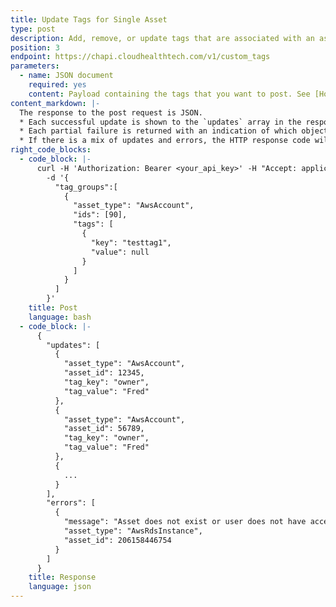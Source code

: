 ```yaml
---
title: Update Tags for Single Asset
type: post
description: Add, remove, or update tags that are associated with an asset.
position: 3
endpoint: https://chapi.cloudhealthtech.com/v1/custom_tags
parameters:
  - name: JSON document
    required: yes
    content: Payload containing the tags that you want to post. See [How Tags are Processed](#tagging_how-tags-are-processed).
content_markdown: |-
  The response to the post request is JSON.
  * Each successful update is shown to the `updates` array in the response.
  * Each partial failure is returned with an indication of which object or tag failed. Where possible, a descriptive message is also provided.
  * If there is a mix of updates and errors, the HTTP response code will still be `200 OK`.
right_code_blocks:
  - code_block: |-
      curl -H 'Authorization: Bearer <your_api_key>' -H "Accept: application/json" -H 'Content-Type: application/json' -XPOST 'https://chapi.cloudhealthtech.com/v1/custom_tags'
        -d '{
          "tag_groups":[
            {
              "asset_type": "AwsAccount",
              "ids": [90],
              "tags": [
                {
                  "key": "testtag1",
                  "value": null
                }
              ]
            }
          ]
        }'
    title: Post
    language: bash
  - code_block: |-
      {
        "updates": [
          {
            "asset_type": "AwsAccount",
            "asset_id": 12345,
            "tag_key": "owner",
            "tag_value": "Fred"
          },
          {
            "asset_type": "AwsAccount",
            "asset_id": 56789,
            "tag_key": "owner",
            "tag_value": "Fred"
          },
          {
            ...
          }
        ],
        "errors": [
          {
            "message": "Asset does not exist or user does not have access",
            "asset_type": "AwsRdsInstance",
            "asset_id": 206158446754
          }
        ]
      }
    title: Response
    language: json
---
```


